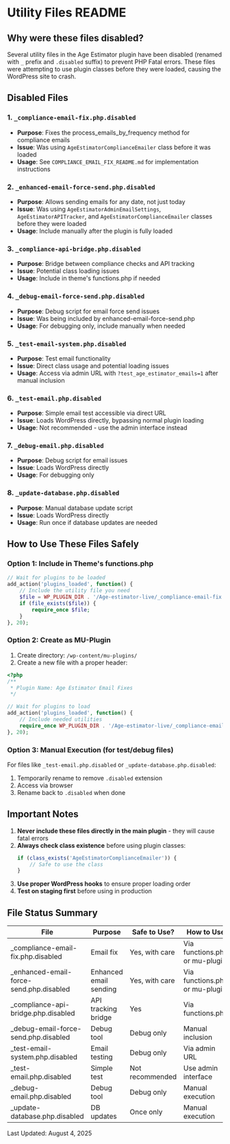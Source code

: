 # Utility Files README

## Why were these files disabled?

Several utility files in the Age Estimator plugin have been disabled (renamed with `_` prefix and `.disabled` suffix) to prevent PHP Fatal errors. These files were attempting to use plugin classes before they were loaded, causing the WordPress site to crash.

## Disabled Files

### 1. `_compliance-email-fix.php.disabled`
- **Purpose**: Fixes the process_emails_by_frequency method for compliance emails
- **Issue**: Was using `AgeEstimatorComplianceEmailer` class before it was loaded
- **Usage**: See `COMPLIANCE_EMAIL_FIX_README.md` for implementation instructions

### 2. `_enhanced-email-force-send.php.disabled`
- **Purpose**: Allows sending emails for any date, not just today
- **Issue**: Was using `AgeEstimatorAdminEmailSettings`, `AgeEstimatorAPITracker`, and `AgeEstimatorComplianceEmailer` classes before they were loaded
- **Usage**: Include manually after the plugin is fully loaded

### 3. `_compliance-api-bridge.php.disabled`
- **Purpose**: Bridge between compliance checks and API tracking
- **Issue**: Potential class loading issues
- **Usage**: Include in theme's functions.php if needed

### 4. `_debug-email-force-send.php.disabled`
- **Purpose**: Debug script for email force send issues
- **Issue**: Was being included by enhanced-email-force-send.php
- **Usage**: For debugging only, include manually when needed

### 5. `_test-email-system.php.disabled`
- **Purpose**: Test email functionality
- **Issue**: Direct class usage and potential loading issues
- **Usage**: Access via admin URL with `?test_age_estimator_emails=1` after manual inclusion

### 6. `_test-email.php.disabled`
- **Purpose**: Simple email test accessible via direct URL
- **Issue**: Loads WordPress directly, bypassing normal plugin loading
- **Usage**: Not recommended - use the admin interface instead

### 7. `_debug-email.php.disabled`
- **Purpose**: Debug script for email issues
- **Issue**: Loads WordPress directly
- **Usage**: For debugging only

### 8. `_update-database.php.disabled`
- **Purpose**: Manual database update script
- **Issue**: Loads WordPress directly
- **Usage**: Run once if database updates are needed

## How to Use These Files Safely

### Option 1: Include in Theme's functions.php
```php
// Wait for plugins to be loaded
add_action('plugins_loaded', function() {
    // Include the utility file you need
    $file = WP_PLUGIN_DIR . '/Age-estimator-live/_compliance-email-fix.php.disabled';
    if (file_exists($file)) {
        require_once $file;
    }
}, 20);
```

### Option 2: Create as MU-Plugin
1. Create directory: `/wp-content/mu-plugins/`
2. Create a new file with a proper header:
```php
<?php
/**
 * Plugin Name: Age Estimator Email Fixes
 */

// Wait for plugins to load
add_action('plugins_loaded', function() {
    // Include needed utilities
    require_once WP_PLUGIN_DIR . '/Age-estimator-live/_compliance-email-fix.php.disabled';
}, 20);
```

### Option 3: Manual Execution (for test/debug files)
For files like `_test-email.php.disabled` or `_update-database.php.disabled`:
1. Temporarily rename to remove `.disabled` extension
2. Access via browser
3. Rename back to `.disabled` when done

## Important Notes

1. **Never include these files directly in the main plugin** - they will cause fatal errors
2. **Always check class existence** before using plugin classes:
   ```php
   if (class_exists('AgeEstimatorComplianceEmailer')) {
       // Safe to use the class
   }
   ```
3. **Use proper WordPress hooks** to ensure proper loading order
4. **Test on staging first** before using in production

## File Status Summary

| File | Purpose | Safe to Use? | How to Use |
|------|---------|--------------|------------|
| _compliance-email-fix.php.disabled | Email fix | Yes, with care | Via functions.php or mu-plugin |
| _enhanced-email-force-send.php.disabled | Enhanced email sending | Yes, with care | Via functions.php or mu-plugin |
| _compliance-api-bridge.php.disabled | API tracking bridge | Yes | Via functions.php |
| _debug-email-force-send.php.disabled | Debug tool | Debug only | Manual inclusion |
| _test-email-system.php.disabled | Email testing | Debug only | Via admin URL |
| _test-email.php.disabled | Simple test | Not recommended | Use admin interface |
| _debug-email.php.disabled | Debug tool | Debug only | Manual execution |
| _update-database.php.disabled | DB updates | Once only | Manual execution |

Last Updated: August 4, 2025
